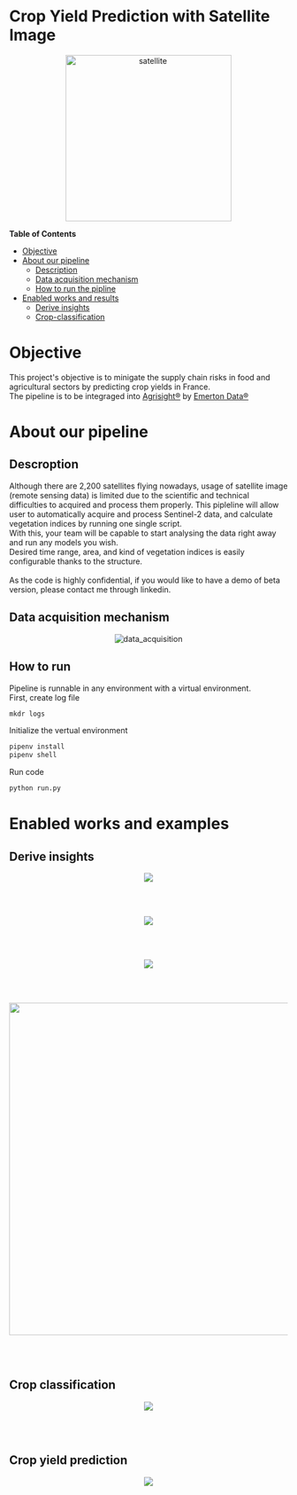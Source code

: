 # Crop Yield Prediction with Satellite Image
<p align="center">
<img src="./images/satellite.png" alt="satellite" width="300">
</p>

<!-- markdown-toc start - Don't edit this section. Run M-x markdown-toc-refresh-toc -->

**Table of Contents**
- [Objective](#objective)
- [About our pipeline](#about-our-pipeline)
  - [Description](#description-of-pipeline)
  - [Data acquisition mechanism](#data-acquisition-mechanism)
  - [How to run the pipline](#how-to-run-the-pipeline)
- [Enabled works and results](enabled-works-and-examples)
  - [Derive insights](#derive-insights)
  - [Crop-classification](#crop-classification)
<!-- markdown-toc end -->


# Objective
This project's objective is to minigate the supply chain risks in food and agricultural sectors by predicting crop yields in France. <br>
The pipeline is to be integraged into [Agrisight®](https://agrisight.emerton-data.com/?page_id=320&lang=en) by [Emerton Data®](https://www.emerton-data.com/)

# About our pipeline

## Descroption
Although there are 2,200 satellites flying nowadays, usage of satellite image (remote sensing data) is limited due to the scientific and technical difficulties to acquired and process them properly. This pipleline will allow user to automatically acquire and process Sentinel-2 data, and calculate vegetation indices by running one single script.<br>
With this, your team will be capable to start analysing the data right away and run any models you wish.<br>
Desired time range, area, and kind of vegetation indices is easily configurable thanks to the structure.<br><br>
As the code is highly confidential, if you would like to have a demo of beta version, please contact me through linkedin.

## Data acquisition mechanism

<p align="center">
<img src="./images/data_acquisition.png" alt="data_acquisition">
</p>

## How to run
Pipeline is runnable in any environment with a virtual environment.<br>
First, create log file
```python
mkdr logs
```
Initialize the vertual environment
```python
pipenv install
pipenv shell
```

Run code
```python
python run.py 
```

# Enabled works and examples
## Derive insights
<p align="center">
<img src="./images/vi_evolution_map.png">
</p>
<br><br>

<p align="center">
<img src="./images/vi_evolution_lineplot.png">
</p>
<br><br>

<p align="center">
<img src="./images/vi_evolution_heatmap.png">
</p>
<br><br>

<p align="center">
<img src="./images/lr.png" width="600">
</p>
<br><br>

## Crop classification
<p align="center">
<img src="./images/classification_result.png">
</p>
<br><br>

## Crop yield prediction
<p align="center">
<img src="./images/time_series.png">
</p>
